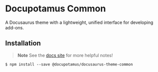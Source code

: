 # Docupotamus Common

A Docusaurus theme with a lightweight, unified interface for developing add-ons.

## Installation

> **Note**
> See the [docs site](https://www.docupotamus.io/docs/themes/theme-common/)
> for more helpful notes!

```shell
$ npm install --save @docupotamus/docusaurus-theme-common
```
